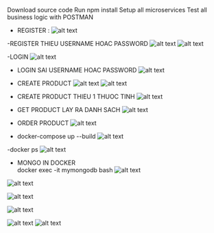 Download source code
Run npm install
Setup all microservices
Test all business logic with POSTMAN

- REGISTER : 
![alt text](Public/image.png)

-REGISTER THIEU USERNAME HOAC PASSWORD 
![alt text][def]
![alt text](Public/img3.PNG)

-LOGIN 
![alt text](Public/img5.PNG)

- LOGIN SAI USERNAME HOAC PASSWORD 
![alt text](Public/img6.PNG)

- CREATE PRODUCT 
![alt text](Public/img7.PNG)
![alt text](Public/img8.PNG)

- CREATE PRODUCT THIEU 1 THUOC TINH 
![alt text](Public/img9.PNG)

- GET PRODUCT LAY RA DANH SACH 
![alt text](Public/img10.PNG)

- ORDER PRODUCT 
![alt text](Public/img12.PNG)

- docker-compose up --build
![alt text](Public/img11.PNG)

-docker ps
![alt text](Public/img13.PNG)


- MONGO IN DOCKER  
docker exec -it mymongodb bash
![alt text](Public/img14.PNG)

![alt text](Public/img15.PNG)

![alt text](Public/img17.PNG)

![alt text](Public/img18.PNG)

![alt text](Public/img19.PNG)
![alt text](Public/img20.PNG)

[def]: Public/img2.PNG